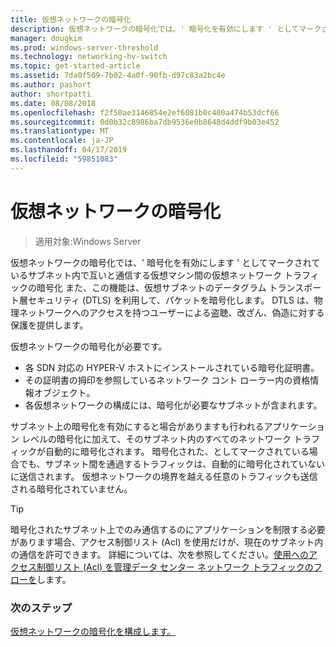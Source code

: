 ```yaml
---
title: 仮想ネットワークの暗号化
description: 仮想ネットワークの暗号化では、' 暗号化を有効にします ' としてマークされているサブネット内で互いと通信する仮想マシン間の仮想ネットワーク トラフィックの暗号化
manager: dougkim
ms.prod: windows-server-threshold
ms.technology: networking-hv-switch
ms.topic: get-started-article
ms.assetid: 7da0f509-7b02-4a0f-90fb-d97c83a2bc4e
ms.author: pashort
author: shortpatti
ms.date: 08/08/2018
ms.openlocfilehash: f2f50ae3146854e2ef6081b0c400a474b53dcf66
ms.sourcegitcommit: 0d0b32c8986ba7db9536e0b8648d4ddf9b03e452
ms.translationtype: MT
ms.contentlocale: ja-JP
ms.lasthandoff: 04/17/2019
ms.locfileid: "59851083"
---
```

# <a name="virtual-network-encryption"></a>仮想ネットワークの暗号化

>適用対象:Windows Server

仮想ネットワークの暗号化では、' 暗号化を有効にします ' としてマークされているサブネット内で互いと通信する仮想マシン間の仮想ネットワーク トラフィックの暗号化 また、この機能は、仮想サブネットのデータグラム トランスポート層セキュリティ (DTLS) を利用して、パケットを暗号化します。 DTLS は、物理ネットワークへのアクセスを持つユーザーによる盗聴、改ざん、偽造に対する保護を提供します。

仮想ネットワークの暗号化が必要です。
- 各 SDN 対応の HYPER-V ホストにインストールされている暗号化証明書。
- その証明書の拇印を参照しているネットワーク コント ローラー内の資格情報オブジェクト。
- 各仮想ネットワークの構成には、暗号化が必要なサブネットが含まれます。

サブネット上の暗号化を有効にすると場合がありますも行われるアプリケーション レベルの暗号化に加えて、そのサブネット内のすべてのネットワーク トラフィックが自動的に暗号化されます。  暗号化された、としてマークされている場合でも、サブネット間を通過するトラフィックは、自動的に暗号化されていないに送信されます。 仮想ネットワークの境界を越える任意のトラフィックも送信される暗号化されていません。

>[!TIP]
>暗号化されたサブネット上でのみ通信するのにアプリケーションを制限する必要があります場合、アクセス制御リスト (Acl) を使用だけが、現在のサブネット内の通信を許可できます。 詳細については、次を参照してください。[使用へのアクセス制御リスト (Acl) を管理データ センター ネットワーク トラフィックのフローを](https://docs.microsoft.com/windows-server/networking/sdn/manage/use-acls-for-traffic-flow)します。

### <a name="next-steps"></a>次のステップ

[仮想ネットワークの暗号化を構成します。](https://docs.microsoft.com/windows-server/networking/sdn/vnet-encryption/sdn-config-vnet-encryption)

